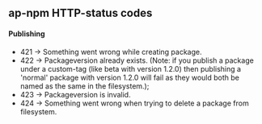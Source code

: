 ## ap-npm HTTP-status codes
#### Publishing

- 421 -> Something went wrong while creating package.
- 422 -> Packageversion already exists. (Note: if you publish a package under a custom-tag (like beta with version 1.2.0) then publishing a 'normal' package with version 1.2.0 will fail as they would both be named as the same in the filesystem.);
- 423 -> Packageversion is invalid.
- 424 -> Something went wrong when trying to delete a package from filesystem.